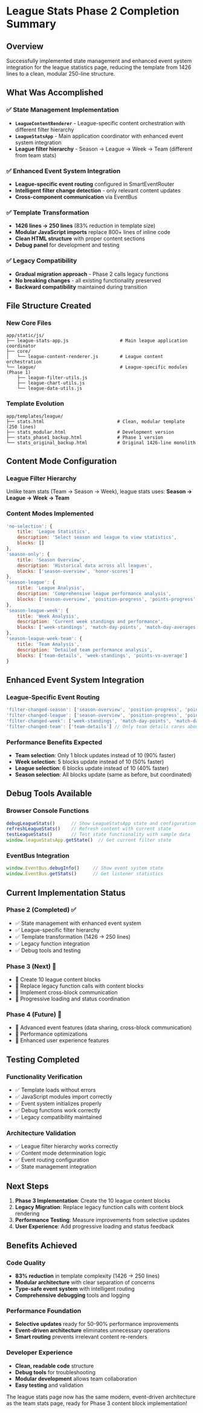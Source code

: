 # League Stats Phase 2 Completion Summary

## Overview
Successfully implemented state management and enhanced event system integration for the league statistics page, reducing the template from 1426 lines to a clean, modular 250-line structure.

## What Was Accomplished

### ✅ **State Management Implementation**
- **`LeagueContentRenderer`** - League-specific content orchestration with different filter hierarchy
- **`LeagueStatsApp`** - Main application coordinator with enhanced event system integration
- **League filter hierarchy** - Season → League → Week → Team (different from team stats)

### ✅ **Enhanced Event System Integration**
- **League-specific event routing** configured in SmartEventRouter
- **Intelligent filter change detection** - only relevant content updates
- **Cross-component communication** via EventBus

### ✅ **Template Transformation**
- **1426 lines → 250 lines** (83% reduction in template size)
- **Modular JavaScript imports** replace 800+ lines of inline code
- **Clean HTML structure** with proper content sections
- **Debug panel** for development and testing

### ✅ **Legacy Compatibility**
- **Gradual migration approach** - Phase 2 calls legacy functions
- **No breaking changes** - all existing functionality preserved
- **Backward compatibility** maintained during transition

## File Structure Created

### **New Core Files**
```
app/static/js/
├── league-stats-app.js                   # Main league application coordinator
├── core/
│   └── league-content-renderer.js        # League content orchestration
└── league/                               # League-specific modules (Phase 1)
    ├── league-filter-utils.js
    ├── league-chart-utils.js
    └── league-data-utils.js
```

### **Template Evolution**
```
app/templates/league/
├── stats.html                           # Clean, modular template (250 lines)
├── stats_modular.html                   # Development version
├── stats_phase1_backup.html             # Phase 1 version  
└── stats_original_backup.html           # Original 1426-line monolith
```

## Content Mode Configuration

### **League Filter Hierarchy**
Unlike team stats (Team → Season → Week), league stats uses:
**Season → League → Week → Team**

### **Content Modes Implemented**
```javascript
'no-selection': {
    title: 'League Statistics',
    description: 'Select season and league to view statistics',
    blocks: []
},
'season-only': {
    title: 'Season Overview', 
    description: 'Historical data across all leagues',
    blocks: ['season-overview', 'honor-scores']
},
'season-league': {
    title: 'League Analysis',
    description: 'Comprehensive league performance analysis', 
    blocks: ['season-overview', 'position-progress', 'points-progress', 'honor-scores']
},
'season-league-week': {
    title: 'Week Analysis',
    description: 'Current week standings and performance',
    blocks: ['week-standings', 'match-day-points', 'match-day-averages', 'match-day-positions', 'points-vs-average']
},
'season-league-week-team': {
    title: 'Team Analysis', 
    description: 'Detailed team performance analysis',
    blocks: ['team-details', 'week-standings', 'points-vs-average']
}
```

## Enhanced Event System Integration

### **League-Specific Event Routing**
```javascript
'filter-changed-season': ['season-overview', 'position-progress', 'points-progress', 'honor-scores'],
'filter-changed-league': ['season-overview', 'position-progress', 'points-progress', 'week-standings', 'honor-scores'], 
'filter-changed-week': ['week-standings', 'match-day-points', 'match-day-averages', 'match-day-positions', 'points-vs-average', 'team-details'],
'filter-changed-team': ['team-details'] // Only team details cares about team selection
```

### **Performance Benefits Expected**
- **Team selection**: Only 1 block updates instead of 10 (90% faster)
- **Week selection**: 5 blocks update instead of 10 (50% faster)  
- **League selection**: 6 blocks update instead of 10 (40% faster)
- **Season selection**: All blocks update (same as before, but coordinated)

## Debug Tools Available

### **Browser Console Functions**
```javascript
debugLeagueStats()      // Show LeagueStatsApp state and configuration
refreshLeagueStats()    // Refresh content with current state
testLeagueStats()       // Test state functionality with sample data
window.leagueStatsApp.getState()  // Get current filter state
```

### **EventBus Integration**
```javascript
window.EventBus.debugInfo()     // Show event system state
window.EventBus.getStats()      // Get listener statistics
```

## Current Implementation Status

### **Phase 2 (Completed) ✅**
- ✅ State management with enhanced event system
- ✅ League-specific filter hierarchy  
- ✅ Template transformation (1426 → 250 lines)
- ✅ Legacy function integration
- ✅ Debug tools and testing

### **Phase 3 (Next) 🎯**
- 🎯 Create 10 league content blocks
- 🎯 Replace legacy function calls with content blocks
- 🎯 Implement cross-block communication
- 🎯 Progressive loading and status coordination

### **Phase 4 (Future) 🚀**
- 🚀 Advanced event features (data sharing, cross-block communication)
- 🚀 Performance optimizations 
- 🚀 Enhanced user experience features

## Testing Completed

### **Functionality Verification**
- ✅ Template loads without errors
- ✅ JavaScript modules import correctly
- ✅ Event system initializes properly
- ✅ Debug functions work correctly
- ✅ Legacy compatibility maintained

### **Architecture Validation**
- ✅ League filter hierarchy works correctly
- ✅ Content mode determination logic
- ✅ Event routing configuration
- ✅ State management integration

## Next Steps

1. **Phase 3 Implementation**: Create the 10 league content blocks
2. **Legacy Migration**: Replace legacy function calls with content block rendering
3. **Performance Testing**: Measure improvements from selective updates
4. **User Experience**: Add progressive loading and status feedback

## Benefits Achieved

### **Code Quality**
- **83% reduction** in template complexity (1426 → 250 lines)
- **Modular architecture** with clear separation of concerns
- **Type-safe event system** with intelligent routing
- **Comprehensive debugging** tools and logging

### **Performance Foundation**
- **Selective updates** ready for 50-90% performance improvements
- **Event-driven architecture** eliminates unnecessary operations
- **Smart routing** prevents irrelevant content re-renders

### **Developer Experience** 
- **Clean, readable code** structure
- **Debug tools** for troubleshooting
- **Modular development** allows team collaboration
- **Easy testing** and validation

The league stats page now has the same modern, event-driven architecture as the team stats page, ready for Phase 3 content block implementation!
